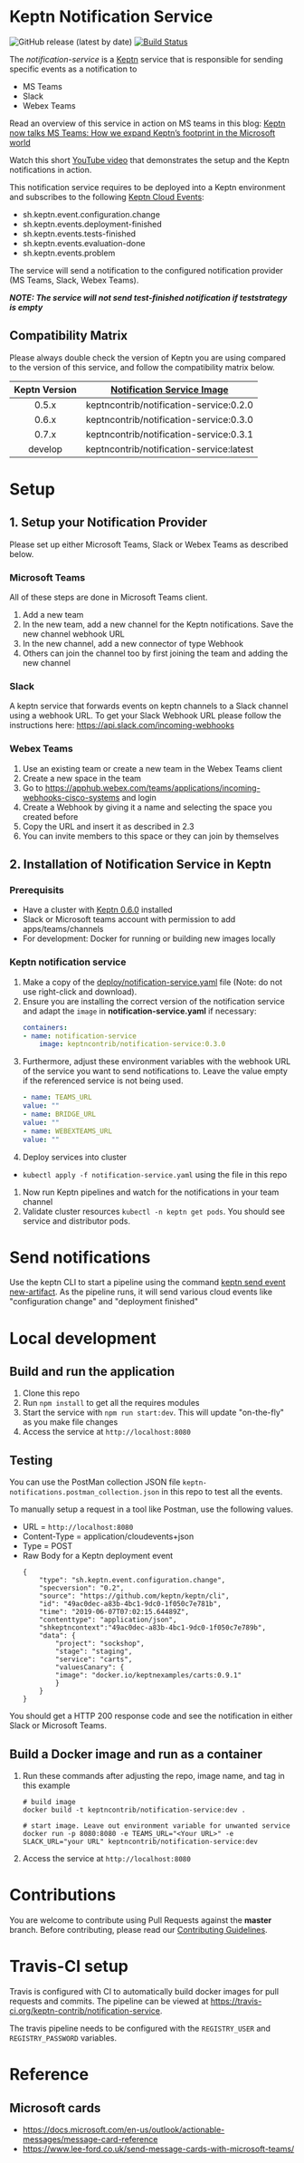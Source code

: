 # Keptn Notification Service
![GitHub release (latest by date)](https://img.shields.io/github/v/release/keptn-contrib/notification-service)
[![Build Status](https://travis-ci.org/keptn-contrib/notification-service.svg?branch=master)](https://travis-ci.org/keptn-contrib/notification-service)

The *notification-service* is a [Keptn](https://keptn.sh) service that is responsible for sending specific events as a notification to

* MS Teams
* Slack
* Webex Teams

Read an overview of this service in action on MS teams in this blog:
[Keptn now talks MS Teams: How we expand Keptn’s footprint in the Microsoft world](https://medium.com/keptn/keptn-now-talks-ms-teams-how-we-expand-keptns-footprint-in-the-microsoft-world-c330c0c8d4f1)

Watch this short [YouTube video](https://youtu.be/T-qTVht4yI8) that demonstrates the setup and the Keptn notifications in action.

This notification service requires to be deployed into a Keptn environment and subscribes 
to the following [Keptn Cloud Events](https://github.com/keptn/spec/blob/master/cloudevents.md):

* sh.keptn.event.configuration.change
* sh.keptn.events.deployment-finished
* sh.keptn.events.tests-finished  
* sh.keptn.events.evaluation-done
* sh.keptn.events.problem

The service will send a notification to the configured notification provider (MS Teams, Slack, Webex Teams).

_**NOTE: The service will not send test-finished notification if teststrategy is empty**_

## Compatibility Matrix

Please always double check the version of Keptn you are using compared to the version of this service, and follow the compatibility matrix below.


| Keptn Version    | [Notification Service Image](https://hub.docker.com/r/keptncontrib/notification-service/tags) |
|:----------------:|:----------------------------------------:|
|       0.5.x      | keptncontrib/notification-service:0.2.0  |
|       0.6.x      | keptncontrib/notification-service:0.3.0  |
|       0.7.x      | keptncontrib/notification-service:0.3.1  |
|      develop     | keptncontrib/notification-service:latest |


# Setup
## 1. Setup your Notification Provider

Please set up either Microsoft Teams, Slack or Webex Teams as described below.

### Microsoft Teams

All of these steps are done in Microsoft Teams client.
1. Add a new team
1. In the new team, add a new channel for the Keptn notifications. Save the new channel webhook URL
1. In the new channel, add a new connector of type Webhook
1. Others can join the channel too by first joining the team and adding the new channel

### Slack

A keptn service that forwards events on keptn channels to a Slack channel using a webhook URL. To get your Slack Webhook URL please follow the instructions here: https://api.slack.com/incoming-webhooks

### Webex Teams

1. Use an existing team or create a new team in the Webex Teams client
1. Create a new space in the team
1. Go to https://apphub.webex.com/teams/applications/incoming-webhooks-cisco-systems and login
1. Create a Webhook by giving it a name and selecting the space you created before
1. Copy the URL and insert it as described in 2.3
1. You can invite members to this space or they can join by themselves

## 2. Installation of Notification Service in Keptn

### Prerequisits
* Have a cluster with [Keptn 0.6.0](https://keptn.sh/docs/0.6.0/installation/setup-keptn/) installed
* Slack or Microsoft teams account with permission to add apps/teams/channels
* For development: Docker for running or building new images locally 

### Keptn notification service

1. Make a copy of the [deploy/notification-service.yaml](deploy/notification-service.yaml) file (Note: do not use right-click and download).
1. Ensure you are installing the correct version of the notification service and adapt 
   the `image` in **notification-service.yaml** if necessary:
    ```yaml
    containers:
    - name: notification-service
        image: keptncontrib/notification-service:0.3.0
    ```
1. Furthermore, adjust these environment variables with the webhook URL of the service you want to send notifications to. Leave the value empty if the referenced service is not being used.
    ```yaml
    - name: TEAMS_URL
    value: ""
    - name: BRIDGE_URL
    value: ""
    - name: WEBEXTEAMS_URL
    value: ""
    ```
1. Deploy services into cluster
  * ```kubectl apply -f notification-service.yaml``` using the file in this repo
1. Now run Keptn pipelines and watch for the notifications in your team channel
1. Validate cluster resources ```kubectl -n keptn get pods```.  You should see service and distributor pods.

# Send notifications

Use the keptn CLI to start a pipeline using the command [keptn send event new-artifact](https://keptn.sh/docs/0.6.0/reference/cli/#keptn-send-event-new-artifact).   As the pipeline runs,
it will send various cloud events like "configuration change" and "deployment finished"

# Local development

## Build and run the application
1. Clone this repo
1. Run ```npm install``` to get all the requires modules
1. Start the service with ```npm run start:dev```.  This will update "on-the-fly" as you make file changes
1. Access the service at ```http://localhost:8080```

## Testing

You can use the PostMan collection JSON file ```keptn-notifications.postman_collection.json``` in this repo to test all the events.

To manually setup a request in a tool like Postman, use the following values.
* URL = ```http://localhost:8080```
* Content-Type = application/cloudevents+json
* Type = POST
* Raw Body for a Keptn deployment event
    ```
    {
        "type": "sh.keptn.event.configuration.change",
        "specversion": "0.2",
        "source": "https://github.com/keptn/keptn/cli",
        "id": "49ac0dec-a83b-4bc1-9dc0-1f050c7e781b",
        "time": "2019-06-07T07:02:15.64489Z",
        "contenttype": "application/json",
        "shkeptncontext":"49ac0dec-a83b-4bc1-9dc0-1f050c7e789b",
        "data": {
            "project": "sockshop",
            "stage": "staging",
            "service": "carts",
            "valuesCanary": {
            "image": "docker.io/keptnexamples/carts:0.9.1"
            }
        }
    }
    ```
You should get a HTTP 200 response code and see the notification in either Slack or Microsoft Teams.

## Build a Docker image and run as a container

1. Run these commands after adjusting the repo, image name, and tag in this example
    ```
    # build image
    docker build -t keptncontrib/notification-service:dev .

    # start image. Leave out environment variable for unwanted service
    docker run -p 8080:8080 -e TEAMS_URL="<Your URL>" -e SLACK_URL="your URL" keptncontrib/notification-service:dev
    ```
1. Access the service at ```http://localhost:8080```


# Contributions

You are welcome to contribute using Pull Requests against the **master** branch. Before contributing, please read our [Contributing Guidelines](CONTRIBUTING.md).


# Travis-CI setup

Travis is configured with CI to automatically build docker images for pull requests and commits. The  pipeline can be viewed at https://travis-ci.org/keptn-contrib/notification-service.

The travis pipeline needs to be configured with the `REGISTRY_USER` and `REGISTRY_PASSWORD` variables. 

# Reference

## Microsoft cards
* https://docs.microsoft.com/en-us/outlook/actionable-messages/message-card-reference
* https://www.lee-ford.co.uk/send-message-cards-with-microsoft-teams/
